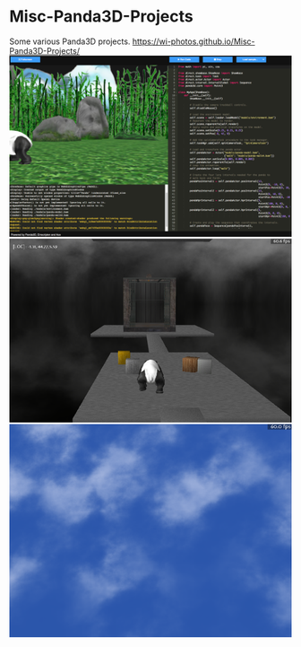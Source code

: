 # Misc-Panda3D-Projects
Some various Panda3D projects. https://wi-photos.github.io/Misc-Panda3D-Projects/
![Alt text](Panda3DWebGLEditor/webgleditorscreenshot.png?raw=true "Screenshot")
![Alt text](Maze/mazescreenshot.png?raw=true "Screenshot")
![Alt text](SkyGLSLDemo/skyscreenshot.png?raw=true "Screenshot")

